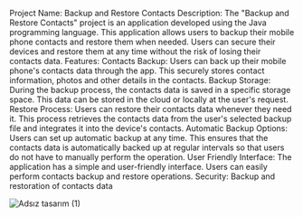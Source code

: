 Project Name: Backup and Restore Contacts
Description:
The "Backup and Restore Contacts" project is an application developed using the Java programming language. This application allows users to backup their mobile phone contacts and restore them when needed. Users can secure their devices and restore them at any time without the risk of losing their contacts data.
Features:
Contacts Backup: Users can back up their mobile phone's contacts data through the app. This securely stores contact information, photos and other details in the contacts.
Backup Storage: During the backup process, the contacts data is saved in a specific storage space. This data can be stored in the cloud or locally at the user's request.
Restore Process: Users can restore their contacts data whenever they need it. This process retrieves the contacts data from the user's selected backup file and integrates it into the device's contacts.
Automatic Backup Options: Users can set up automatic backup at any time. This ensures that the contacts data is automatically backed up at regular intervals so that users do not have to manually perform the operation.
User Friendly Interface: The application has a simple and user-friendly interface. Users can easily perform contacts backup and restore operations.
Security: Backup and restoration of contacts data


![Adsız tasarım (1)](https://github.com/Berkaytok66/RehberYedekleVeGeriYukle/assets/93052055/1dd65af8-ef15-4f0e-9bce-a5d251188445)
